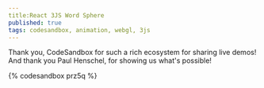 ```yaml
---
title:React 3JS Word Sphere
published: true
tags: codesandbox, animation, webgl, 3js
---
```


Thank you, CodeSandbox for such a rich ecosystem for sharing live demos!
And thank you Paul Henschel, for showing us what's possible!

{% codesandbox prz5q %}